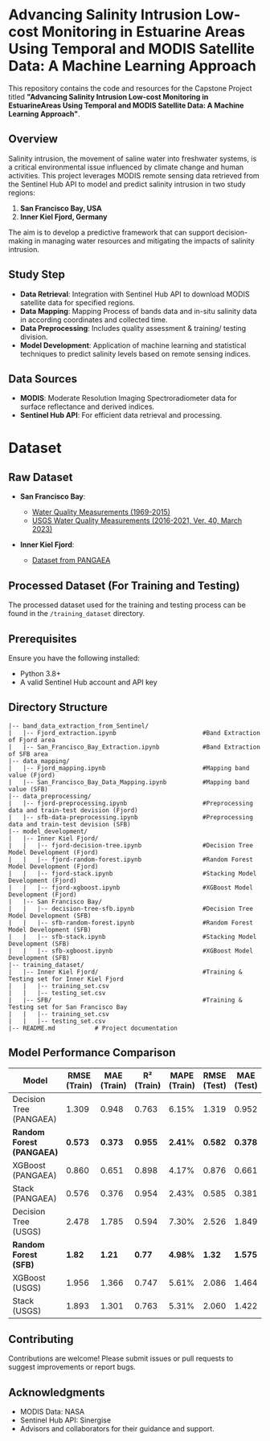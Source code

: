 # Advancing Salinity Intrusion Low-cost Monitoring in Estuarine Areas Using Temporal and MODIS Satellite Data: A Machine Learning Approach

This repository contains the code and resources for the Capstone Project titled **"Advancing Salinity Intrusion Low-cost Monitoring in EstuarineAreas Using Temporal and MODIS Satellite Data: A Machine Learning Approach"**.

## Overview
Salinity intrusion, the movement of saline water into freshwater systems, is a critical environmental issue influenced by climate change and human activities. This project leverages MODIS remote sensing data retrieved from the Sentinel Hub API to model and predict salinity intrusion in two study regions:

1. **San Francisco Bay, USA**
2. **Inner Kiel Fjord, Germany**

The aim is to develop a predictive framework that can support decision-making in managing water resources and mitigating the impacts of salinity intrusion.

## Study Step
- **Data Retrieval**: Integration with Sentinel Hub API to download MODIS satellite data for specified regions.
- **Data Mapping**: Mapping Process of bands data and in-situ salinity data in according coordinates and collected time.
- **Data Preprocessing**: Includes quality assessment & training/ testing division.
- **Model Development**: Application of machine learning and statistical techniques to predict salinity levels based on remote sensing indices.

## Data Sources
- **MODIS**: Moderate Resolution Imaging Spectroradiometer data for surface reflectance and derived indices.
- **Sentinel Hub API**: For efficient data retrieval and processing.

# Dataset

## Raw Dataset

- **San Francisco Bay**:
  - [Water Quality Measurements (1969-2015)](https://www.usgs.gov/publications/water-quality-measurements-san-francisco-bay-us-geological-survey-1969-2015)
  - [USGS Water Quality Measurements (2016-2021, Ver. 40, March 2023)](https://www.usgs.gov/data/usgs-measurements-water-quality-san-francisco-bay-ca-2016-2021-ver-40-march-2023)

- **Inner Kiel Fjord**:
  - [Dataset from PANGAEA](https://doi.pangaea.de/10.1594/PANGAEA.930979)

## Processed Dataset (For Training and Testing)

The processed dataset used for the training and testing process can be found in the `/training_dataset` directory.


## Prerequisites
Ensure you have the following installed:
- Python 3.8+
- A valid Sentinel Hub account and API key

## Directory Structure
```
|-- band_data_extraction_from_Sentinel/               
|   |-- Fjord_extraction.ipynb                        #Band Extraction of Fjord area
|   |-- San_Francisco_Bay_Extraction.ipynb            #Band Extraction of SFB area
|-- data_mapping/
|   |-- Fjord_mapping.ipynb                           #Mapping band value (Fjord)
|   |-- San_Francisco_Bay_Data_Mapping.ipynb          #Mapping band value (SFB)
|-- data_preprocessing/
|   |-- fjord-preprocessing.ipynb                     #Preprocessing data and train-test devision (Fjord)
|   |-- sfb-data-preprocessing.ipynb                  #Preprocessing data and train-test devision (SFB)
|-- model_development/
|   |-- Inner Kiel Fjord/
|   |   |-- fjord-decision-tree.ipynb                 #Decision Tree Model Development (Fjord)
|   |   |-- fjord-random-forest.ipynb                 #Random Forest Model Development (Fjord)
|   |   |-- fjord-stack.ipynb                         #Stacking Model Development (Fjord)
|   |   |-- fjord-xgboost.ipynb                       #XGBoost Model Development (Fjord)
|   |-- San Francisco Bay/
|   |   |-- decision-tree-sfb.ipynb                   #Decision Tree Model Development (SFB)
|   |   |-- sfb-random-forest.ipynb                   #Random Forest Model Development (SFB)
|   |   |-- sfb-stack.ipynb                           #Stacking Model Development (SFB)
|   |   |-- sfb-xgboost.ipynb                         #XGBoost Model Development (SFB)
|-- training_dataset/
|   |-- Inner Kiel Fjord/                             #Training & Testing set for Inner Kiel Fjord
|   |   |-- training_set.csv
|   |   |-- testing_set.csv  
|   |-- SFB/                                          #Training & Testing set for San Francisco Bay
|   |   |-- training_set.csv 
|   |   |-- testing_set.csv  
|-- README.md           # Project documentation
```
## Model Performance Comparison

| **Model**                     | **RMSE (Train)** | **MAE (Train)** | **R² (Train)** | **MAPE (Train)** | **RMSE (Test)** | **MAE (Test)** | **R² (Test)** | **MAPE (Test)** |
|--------------------------------|------------------|-----------------|----------------|------------------|-----------------|----------------|---------------|-----------------|
| Decision Tree (PANGAEA)        | 1.309           | 0.948           | 0.763          | 6.15%            | 1.319           | 0.952          | 0.759         | 6.19%           |
| **Random Forest (PANGAEA)**    | **0.573**       | **0.373**       | **0.955**      | **2.41%**        | **0.582**       | **0.378**      | **0.953**     | **2.46%**       |
| XGBoost (PANGAEA)              | 0.860           | 0.651           | 0.898          | 4.17%            | 0.876           | 0.661          | 0.893         | 4.25%           |
| Stack (PANGAEA)                | 0.576           | 0.376           | 0.954          | 2.43%            | 0.585           | 0.381          | 0.952         | 2.47%           |
| Decision Tree (USGS)           | 2.478           | 1.785           | 0.594          | 7.30%            | 2.526           | 1.849          | 0.584         | 7.48%           |
| **Random Forest (SFB)**        | **1.82**        | **1.21**        | **0.77**       | **4.98%**        | **1.32**        | **1.575**      | **0.74**      | **5.34%**       |
| XGBoost (USGS)                 | 1.956           | 1.366           | 0.747          | 5.61%            | 2.086           | 1.464          | 0.716         | 5.97%           |
| Stack (USGS)                   | 1.893           | 1.301           | 0.763          | 5.31%            | 2.060           | 1.422          | 0.723         | 5.75%           |

## Contributing
Contributions are welcome! Please submit issues or pull requests to suggest improvements or report bugs.

## Acknowledgments
- MODIS Data: NASA
- Sentinel Hub API: Sinergise
- Advisors and collaborators for their guidance and support.
